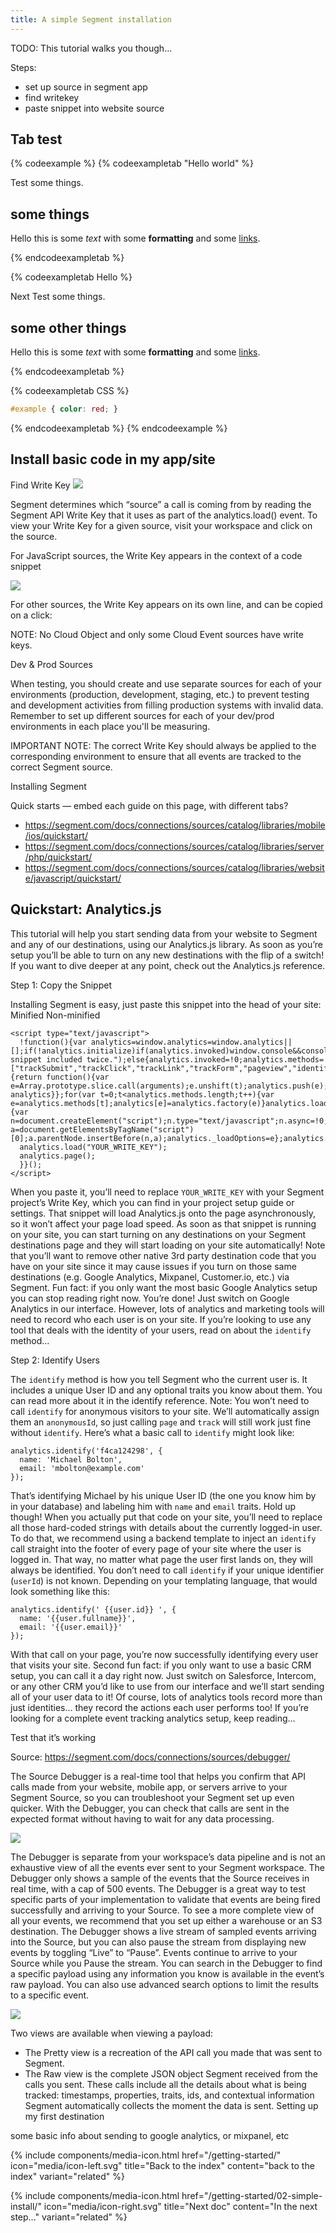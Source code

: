 ```yaml
---
title: A simple Segment installation
---
```


TODO: This tutorial walks you though...

Steps:
- set up source in segment app
- find writekey
- paste snippet into website source



## Tab test

{% codeexample %}
{% codeexampletab "Hello world" %}

Test some things.
## some things

Hello this is some _text_ with some **formatting** and some [links](foo).


{% endcodeexampletab %}

{% codeexampletab Hello %}

Next Test some things.
## some other things

Hello this is some _text_ with some **formatting** and some [links](foo).



{% endcodeexampletab %}

{% codeexampletab CSS %}
```css
#example { color: red; }
```
{% endcodeexampletab %}
{% endcodeexample %}








## Install basic code in my app/site
Find Write Key
![](https://lh5.googleusercontent.com/Q2SkrIdhfc6e4aoV3EAcXlAxIIA9M4z5JF7GDhM1yFRoKHUcioXcbwYW6_nWVf3IjomEq-MDklfa3EpZF-Ca8BjQXqPcsriPK3rSY1MN9xgj6Kp-qXiCpyGe5E5PiyP8GzUes2zG)


Segment determines which “source” a call is coming from by reading the Segment API Write Key that it uses as part of the analytics.load() event.  To view your Write Key for a given source, visit your workspace and click on the source.


For JavaScript sources, the Write Key appears in the context of a code snippet


![](https://lh3.googleusercontent.com/4Bf9flXWqdlqrEZhk8GuRPB4yTi8JJIZXUglZ7H9ZNbkAvtof6qG8A22iv1nAP0c2V8MjccAwi3puqz9AhywomjqVnguB6kry7y4tIPKcNcvSBQbhNMCldYFeF3uFBnVV58MqFRL)


For other sources, the Write Key appears on its own line, and can be copied on a click:

NOTE: No Cloud Object and only some Cloud Event sources have write keys.


Dev & Prod Sources

When testing, you should create and use separate sources for each of your environments (production, development, staging, etc.) to prevent testing and development activities from filling production systems with invalid data. Remember to set up different sources for each of your dev/prod environments in each place you'll be measuring.

IMPORTANT NOTE: The correct Write Key should always be applied to the corresponding environment to ensure that all events are tracked to the correct Segment source.

Installing Segment

Quick starts — embed each guide on this page, with different tabs?


- https://segment.com/docs/connections/sources/catalog/libraries/mobile/ios/quickstart/
- https://segment.com/docs/connections/sources/catalog/libraries/server/php/quickstart/
- https://segment.com/docs/connections/sources/catalog/libraries/website/javascript/quickstart/


Quickstart: Analytics.js
----------

This tutorial will help you start sending data from your website to Segment and any of our destinations, using our Analytics.js library. As soon as you’re setup you’ll be able to turn on any new destinations with the flip of a switch!
If you want to dive deeper at any point, check out the Analytics.js reference.

Step 1: Copy the Snippet

Installing Segment is easy, just paste this snippet into the head of your site:
Minified
Non-minified

    <script type="text/javascript">
      !function(){var analytics=window.analytics=window.analytics||[];if(!analytics.initialize)if(analytics.invoked)window.console&&console.error&&console.error("Segment snippet included twice.");else{analytics.invoked=!0;analytics.methods=["trackSubmit","trackClick","trackLink","trackForm","pageview","identify","reset","group","track","ready","alias","debug","page","once","off","on"];analytics.factory=function(t){return function(){var e=Array.prototype.slice.call(arguments);e.unshift(t);analytics.push(e);return analytics}};for(var t=0;t<analytics.methods.length;t++){var e=analytics.methods[t];analytics[e]=analytics.factory(e)}analytics.load=function(t,e){var n=document.createElement("script");n.type="text/javascript";n.async=!0;n.src="https://cdn.segment.com/analytics.js/v1/"+t+"/analytics.min.js";var a=document.getElementsByTagName("script")[0];a.parentNode.insertBefore(n,a);analytics._loadOptions=e};analytics.SNIPPET_VERSION="4.1.0";
      analytics.load("YOUR_WRITE_KEY");
      analytics.page();
      }}();
    </script>

When you paste it, you’ll need to replace `YOUR_WRITE_KEY` with your Segment project’s Write Key, which you can find in your project setup guide or settings.
That snippet will load Analytics.js onto the page asynchronously, so it won’t affect your page load speed. As soon as that snippet is running on your site, you can start turning on any destinations on your Segment destinations page and they will start loading on your site automatically!
Note that you’ll want to remove other native 3rd party destination code that you have on your site since it may cause issues if you turn on those same destinations (e.g. Google Analytics, Mixpanel, Customer.io, etc.) via Segment.
Fun fact: if you only want the most basic Google Analytics setup you can stop reading right now. You’re done! Just switch on Google Analytics in our interface.
However, lots of analytics and marketing tools will need to record who each user is on your site. If you’re looking to use any tool that deals with the identity of your users, read on about the `identify` method…

Step 2: Identify Users

The `identify` method is how you tell Segment who the current user is. It includes a unique User ID and any optional traits you know about them. You can read more about it in the identify reference.
Note: You won’t need to call `identify` for anonymous visitors to your site. We’ll automatically assign them an `anonymousId`, so just calling `page` and `track` will still work just fine without `identify`.
Here’s what a basic call to `identify` might look like:

    analytics.identify('f4ca124298', {
      name: 'Michael Bolton',
      email: 'mbolton@example.com'
    });

That’s identifying Michael by his unique User ID (the one you know him by in your database) and labeling him with `name` and `email` traits.
Hold up though! When you actually put that code on your site, you’ll need to replace all those hard-coded strings with details about the currently logged-in user.
To do that, we recommend using a backend template to inject an `identify` call straight into the footer of every page of your site where the user is logged in. That way, no matter what page the user first lands on, they will always be identified. You don’t need to call `identify` if your unique identifier (`userId`) is not known.
Depending on your templating language, that would look something like this:


    analytics.identify(' {{user.id}} ', {
      name: '{{user.fullname}}',
      email: '{{user.email}}'
    });


With that call on your page, you’re now successfully identifying every user that visits your site.
Second fun fact: if you only want to use a basic CRM setup, you can call it a day right now. Just switch on Salesforce, Intercom, or any other CRM you’d like to use from our interface and we’ll start sending all of your user data to it!
Of course, lots of analytics tools record more than just identities… they record the actions each user performs too! If you’re looking for a complete event tracking analytics setup, keep reading…


Test that it’s working

Source:
https://segment.com/docs/connections/sources/debugger/

The Source Debugger is a real-time tool that helps you confirm that API calls made from your website, mobile app, or servers arrive to your Segment Source, so you can troubleshoot your Segment set up even quicker. With the Debugger, you can check that calls are sent in the expected format without having to wait for any data processing.

![](https://segment.com/docs/connections/sources/images/debugger_view.png)


The Debugger is separate from your workspace’s data pipeline and is not an exhaustive view of all the events ever sent to your Segment workspace. The Debugger only shows a sample of the events that the Source receives in real time, with a cap of 500 events. The Debugger is a great way to test specific parts of your implementation to validate that events are being fired successfully and arriving to your Source.
To see a more complete view of all your events, we recommend that you set up either a warehouse or an S3 destination.
The Debugger shows a live stream of sampled events arriving into the Source, but you can also pause the stream from displaying new events by toggling “Live” to “Pause”. Events continue to arrive to your Source while you Pause the stream.
You can search in the Debugger to find a specific payload using any information you know is available in the event’s raw payload. You can also use advanced search options to limit the results to a specific event.

![](https://segment.com/docs/connections/sources/images/debugger_search.png)


Two views are available when viewing a payload:

- The Pretty view is a recreation of the API call you made that was sent to Segment.
- The Raw view is the complete JSON object Segment received from the calls you sent. These calls include all the details about what is being tracked: timestamps, properties, traits, ids, and contextual information Segment automatically collects the moment the data is sent.
Setting up my first destination

some basic info about sending to google analytics, or mixpanel, etc










<div class="double">
  {% include components/media-icon.html  href="/getting-started/" icon="media/icon-left.svg" title="Back to the index" content="back to the index" variant="related" %}

  {% include components/media-icon.html  href="/getting-started/02-simple-install/" icon="media/icon-right.svg" title="Next doc" content="In the next step..." variant="related" %}
</div>
